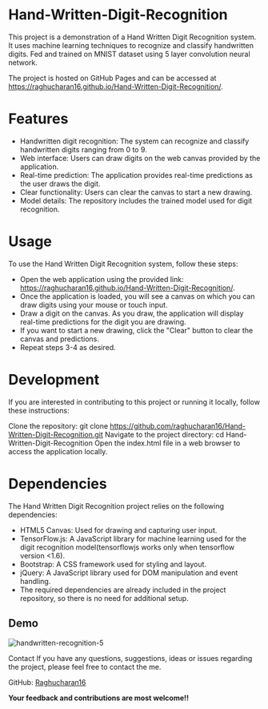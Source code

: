 # Hand-Written-Digit-Recognition

This project is a demonstration of a Hand Written Digit Recognition system. It uses machine learning techniques to recognize and classify handwritten digits.
Fed and trained on MNIST dataset using 5 layer convolution neural network.

The project is hosted on GitHub Pages and can be accessed at https://raghucharan16.github.io/Hand-Written-Digit-Recognition/.

# Features
* Handwritten digit recognition: The system can recognize and classify handwritten digits ranging from 0 to 9.
* Web interface: Users can draw digits on the web canvas provided by the application.
* Real-time prediction: The application provides real-time predictions as the user draws the digit.
* Clear functionality: Users can clear the canvas to start a new drawing.
* Model details: The repository includes the trained model used for digit recognition.

# Usage
To use the Hand Written Digit Recognition system, follow these steps:

* Open the web application using the provided link: https://raghucharan16.github.io/Hand-Written-Digit-Recognition/.
* Once the application is loaded, you will see a canvas on which you can draw digits using your mouse or touch input.
* Draw a digit on the canvas. As you draw, the application will display real-time predictions for the digit you are drawing.
* If you want to start a new drawing, click the "Clear" button to clear the canvas and predictions.
* Repeat steps 3-4 as desired.

# Development
If you are interested in contributing to this project or running it locally, follow these instructions:

Clone the repository: git clone https://github.com/raghucharan16/Hand-Written-Digit-Recognition.git
Navigate to the project directory: cd Hand-Written-Digit-Recognition
Open the index.html file in a web browser to access the application locally.

# Dependencies
The Hand Written Digit Recognition project relies on the following dependencies:

* HTML5 Canvas: Used for drawing and capturing user input.
* TensorFlow.js: A JavaScript library for machine learning used for the digit recognition model(tensorflowjs works only when tensorflow version <1.6).
* Bootstrap: A CSS framework used for styling and layout.
* jQuery: A JavaScript library used for DOM manipulation and event handling.
* The required dependencies are already included in the project repository, so there is no need for additional setup.

## Demo
![handwritten-recognition-5](https://github.com/Raghucharan16/Amazing-Python-Scripts/assets/104614903/872abeb1-5e44-496c-a166-b9f25e2f7acd)


Contact
If you have any questions, suggestions, ideas or issues regarding the project, please feel free to contact the me.

GitHub: [Raghucharan16](https://github.com/Raghucharan16)

**Your feedback and contributions are most welcome!!**
